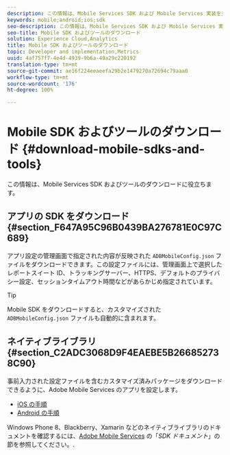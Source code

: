 ```yaml
---
description: この情報は、Mobile Services SDK および Mobile Services 実装を支援するツールをダウンロードする際に役立ちます。
keywords: mobile;android;ios;sdk
seo-description: この情報は、Mobile Services SDK および Mobile Services 実装を支援するツールをダウンロードする際に役立ちます。
seo-title: Mobile SDK およびツールのダウンロード
solution: Experience Cloud,Analytics
title: Mobile SDK およびツールのダウンロード
topic: Developer and implementation,Metrics
uuid: 4af757f7-4e4d-4939-9b6a-49a29c220192
translation-type: tm+mt
source-git-commit: ae16f224eeaeefa29b2e1479270a72694c79aaa0
workflow-type: tm+mt
source-wordcount: '176'
ht-degree: 100%

---
```



# Mobile SDK およびツールのダウンロード {#download-mobile-sdks-and-tools}

この情報は、Mobile Services SDK およびツールのダウンロードに役立ちます。

## アプリの SDK をダウンロード {#section_F647A95C96B0439BA276781E0C97C689}

アプリ設定の管理画面で指定された内容が反映された `ADBMobileConfig.json` ファイルをダウンロードできます。この設定ファイルには、管理画面上で選択したレポートスイート ID、トラッキングサーバー、HTTPS、デフォルトのプライバシー設定、セッションタイムアウト時間などがあらかじめ指定されています。

>[!TIP]
>
>Mobile SDK をダウンロードすると、カスタマイズされた `ADBMobileConfig.json` ファイルも自動的に含まれます。

## ネイティブライブラリ {#section_C2ADC3068D9F4EAEBE5B266852738C90}

事前入力された設定ファイルを含むカスタマイズ済みパッケージをダウンロードできるように、Adobe Mobile Services のアプリを設定します。

* [iOS の手順](/help/ios/getting-started/requirements.md)
* [Android の手順](/help/android/getting-started/requirements.md)

Windows Phone 8、Blackberry、Xamarin などのネイティブライブラリのドキュメントを確認するには、[Adobe Mobile Services](/help/using/home.md) の「*SDK ドキュメント*」の節を参照してください。.

